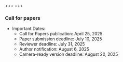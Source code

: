 +++
+++

### Call for papers

- Important Dates:
  - Call for Papers publication: April 25, 2025
  - Paper submission deadline: July 10, 2025
  - Reviewer deadline: July 31, 2025
  - Author notification: August 6, 2025
  - Camera-ready version deadline: August 20, 2025
